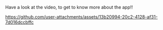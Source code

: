 Have a look at the video, to get to know more about the app!!

https://github.com/user-attachments/assets/13b20994-20c2-4128-af31-7d016dccbffc

